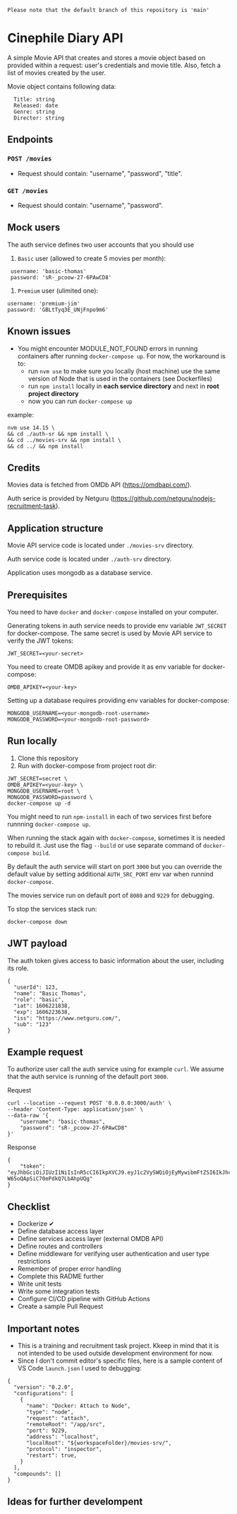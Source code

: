 ```
Please note that the default branch of this repository is 'main'
```

# Cinephile Diary API

A simple Movie API that creates and stores a movie object based on provided within a request: user's credentials and movie title. Also, fetch a list of movies created by the user.

Movie object contains following data:
   ```
     Title: string
     Released: date
     Genre: string
     Director: string
   ```

## Endpoints

### `POST /movies`

- Request should contain: "username", "password", "title".

### `GET /movies`

- Request should contain: "username", "password".

## Mock users

The auth service defines two user accounts that you should use

1. `Basic` user (allowed to create 5 movies per month):

```
 username: 'basic-thomas'
 password: 'sR-_pcoow-27-6PAwCD8'
```

1. `Premium` user (ulimited one):

```
username: 'premium-jim'
password: 'GBLtTyq3E_UNjFnpo9m6'
```

## Known issues

- You might encounter MODULE_NOT_FOUND errors in running containers after running `docker-compose up`. For now, the workaround is to:
  - run `nvm use` to make sure you locally (host machine) use the same version of Node that is used in the containers (see Dockerfiles)
  - run `npm install` locally in **each service directory** and next in **root project directory**
  - now you can run `docker-compose up`

example:
```
nvm use 14.15 \
&& cd ./auth-sr && npm install \
&& cd ../movies-srv && npm install \
&& cd ../ && npm install
```

## Credits

Movies data is fetched from OMDb API (https://omdbapi.com/).

Auth serice is provided by Netguru (https://github.com/netguru/nodejs-recruitment-task).

## Application structure

Movie API service code is located under `./movies-srv` directory.

Auth service code is located under `./auth-srv` directory.

Application uses mongodb as a database service.

## Prerequisites

You need to have `docker` and `docker-compose` installed on your computer.

Generating tokens in auth service needs to provide env variable
`JWT_SECRET` for docker-compose. The same secret is used by Movie API service to verify the JWT tokens:
```
JWT_SECRET=<your-secret>
```

You need to create OMDB apikey and provide it as env variable for docker-compose:
```
OMDB_APIKEY=<your-key>
```

Setting up a database requires providing env variables for docker-compose:

```
MONGODB_USERNAME=<your-mongodb-root-username>
MONGODB_PASSWORD=<your-mongodb-root-password>
```

## Run locally

1. Clone this repository
2. Run with docker-compose from project root dir:

```
JWT_SECRET=secret \
OMDB_APIKEY=<your-key> \
MONGODB_USERNAME=root \
MONGODB_PASSWORD=password \
docker-compose up -d
```
You might need to run `npm-install` in each of two services first before runnning `docker-compose up`.

When running the stack again with `docker-compose`, sometimes it is needed to rebuild it. Just use the flag `--build` or use separate command of `docker-compose build`.

By default the auth service will start on port `3000` but you can override the default value by setting additional `AUTH_SRC_PORT` env var when runnind `docker-compose`.

The movies service run on default port of `8080` and `9229` for debugging.

To stop the services stack run:

```
docker-compose down
```

## JWT payload

The auth token gives access to basic information about the
user, including its role.

```
{
  "userId": 123,
  "name": "Basic Thomas",
  "role": "basic",
  "iat": 1606221838,
  "exp": 1606223638,
  "iss": "https://www.netguru.com/",
  "sub": "123"
}
```

## Example request

To authorize user call the auth service using for example `curl`. We assume
that the auth service is running of the default port `3000`.

Request

```
curl --location --request POST '0.0.0.0:3000/auth' \
--header 'Content-Type: application/json' \
--data-raw '{
    "username": "basic-thomas",
    "password": "sR-_pcoow-27-6PAwCD8"
}'
```

Response

```
{
    "token": "eyJhbGciOiJIUzI1NiIsInR5cCI6IkpXVCJ9.eyJ1c2VySWQiOjEyMywibmFtZSI6IkJhc2ljIFRob21hcyIsInJvbGUiOiJiYXNpYyIsImlhdCI6MTYwNjIyMTgzOCwiZXhwIjoxNjA2MjIzNjM4LCJpc3MiOiJodHRwczovL3d3dy5uZXRndXJ1LmNvbS8iLCJzdWIiOiIxMjMifQ.KjZ3zZM1lZa1SB8U-W65oQApSiC70ePdkQ7LbAhpUQg"
}
```

## Checklist

- Dockerize ✔
- Define database access layer
- Define services access layer (external OMDB API)
- Define routes and controllers
- Define middleware for verifying user authentication and user type restrictions
- Remember of proper error handling
- Complete this RADME further
- Write unit tests
- Write some integration tests
- Configure CI/CD pipeline with GitHub Actions
- Create a sample Pull Request

## Important notes

- This is a training and recruitment task project. Kkeep in mind that it is not intended to be used outside development environment for now.
- Since I don't commit editor's specific files, here is a sample content of VS Code `launch.json` I used to debugging:
```
{
  "version": "0.2.0",
  "configurations": [
    {
      "name": "Docker: Attach to Node",
      "type": "node",
      "request": "attach",
      "remoteRoot": "/app/src",
      "port": 9229,
      "address": "localhost",
      "localRoot": "${workspaceFolder}/movies-srv/",
      "protocol": "inspector",
      "restart": true,
    }
  ],
  "compounds": []
}
```

## Ideas for further develompent
